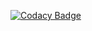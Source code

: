 [![Codacy Badge](https://app.codacy.com/project/badge/Grade/67108534cd784c1bb5c7d47af9bf2adf)](https://app.codacy.com/gh/ttabwol-git/lbpoc/dashboard?utm_source=gh&utm_medium=referral&utm_content=&utm_campaign=Badge_grade)
